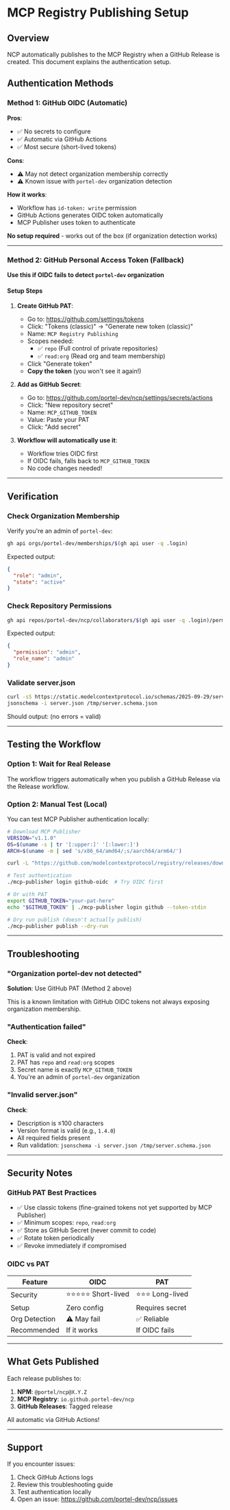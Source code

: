 # MCP Registry Publishing Setup

## Overview

NCP automatically publishes to the MCP Registry when a GitHub Release is created. This document explains the authentication setup.

## Authentication Methods

### Method 1: GitHub OIDC (Automatic)

**Pros**:
- ✅ No secrets to configure
- ✅ Automatic via GitHub Actions
- ✅ Most secure (short-lived tokens)

**Cons**:
- ⚠️ May not detect organization membership correctly
- ⚠️ Known issue with `portel-dev` organization detection

**How it works**:
- Workflow has `id-token: write` permission
- GitHub Actions generates OIDC token automatically
- MCP Publisher uses token to authenticate

**No setup required** - works out of the box (if organization detection works)

---

### Method 2: GitHub Personal Access Token (Fallback)

**Use this if OIDC fails to detect `portel-dev` organization**

#### Setup Steps

1. **Create GitHub PAT**:
   - Go to: https://github.com/settings/tokens
   - Click: "Tokens (classic)" → "Generate new token (classic)"
   - Name: `MCP Registry Publishing`
   - Scopes needed:
     - ✅ `repo` (Full control of private repositories)
     - ✅ `read:org` (Read org and team membership)
   - Click "Generate token"
   - **Copy the token** (you won't see it again!)

2. **Add as GitHub Secret**:
   - Go to: https://github.com/portel-dev/ncp/settings/secrets/actions
   - Click: "New repository secret"
   - Name: `MCP_GITHUB_TOKEN`
   - Value: Paste your PAT
   - Click: "Add secret"

3. **Workflow will automatically use it**:
   - Workflow tries OIDC first
   - If OIDC fails, falls back to `MCP_GITHUB_TOKEN`
   - No code changes needed!

---

## Verification

### Check Organization Membership

Verify you're an admin of `portel-dev`:

```bash
gh api orgs/portel-dev/memberships/$(gh api user -q .login)
```

Expected output:
```json
{
  "role": "admin",
  "state": "active"
}
```

### Check Repository Permissions

```bash
gh api repos/portel-dev/ncp/collaborators/$(gh api user -q .login)/permission
```

Expected output:
```json
{
  "permission": "admin",
  "role_name": "admin"
}
```

### Validate server.json

```bash
curl -sS https://static.modelcontextprotocol.io/schemas/2025-09-29/server.schema.json -o /tmp/server.schema.json
jsonschema -i server.json /tmp/server.schema.json
```

Should output: (no errors = valid)

---

## Testing the Workflow

### Option 1: Wait for Real Release

The workflow triggers automatically when you publish a GitHub Release via the Release workflow.

### Option 2: Manual Test (Local)

You can test MCP Publisher authentication locally:

```bash
# Download MCP Publisher
VERSION="v1.1.0"
OS=$(uname -s | tr '[:upper:]' '[:lower:]')
ARCH=$(uname -m | sed 's/x86_64/amd64/;s/aarch64/arm64/')

curl -L "https://github.com/modelcontextprotocol/registry/releases/download/${VERSION}/mcp-publisher_${VERSION#v}_${OS}_${ARCH}.tar.gz" | tar xz

# Test authentication
./mcp-publisher login github-oidc  # Try OIDC first

# Or with PAT
export GITHUB_TOKEN="your-pat-here"
echo "$GITHUB_TOKEN" | ./mcp-publisher login github --token-stdin

# Dry run publish (doesn't actually publish)
./mcp-publisher publish --dry-run
```

---

## Troubleshooting

### "Organization portel-dev not detected"

**Solution**: Use GitHub PAT (Method 2 above)

This is a known limitation with GitHub OIDC tokens not always exposing organization membership.

### "Authentication failed"

**Check**:
1. PAT is valid and not expired
2. PAT has `repo` and `read:org` scopes
3. Secret name is exactly `MCP_GITHUB_TOKEN`
4. You're an admin of `portel-dev` organization

### "Invalid server.json"

**Check**:
- Description is ≤100 characters
- Version format is valid (e.g., `1.4.0`)
- All required fields present
- Run validation: `jsonschema -i server.json /tmp/server.schema.json`

---

## Security Notes

### GitHub PAT Best Practices

- ✅ Use classic tokens (fine-grained tokens not yet supported by MCP Publisher)
- ✅ Minimum scopes: `repo`, `read:org`
- ✅ Store as GitHub Secret (never commit to code)
- ✅ Rotate token periodically
- ✅ Revoke immediately if compromised

### OIDC vs PAT

| Feature | OIDC | PAT |
|---------|------|-----|
| Security | ⭐⭐⭐⭐⭐ Short-lived | ⭐⭐⭐ Long-lived |
| Setup | Zero config | Requires secret |
| Org Detection | ⚠️ May fail | ✅ Reliable |
| Recommended | If it works | If OIDC fails |

---

## What Gets Published

Each release publishes to:

1. **NPM**: `@portel/ncp@X.Y.Z`
2. **MCP Registry**: `io.github.portel-dev/ncp`
3. **GitHub Releases**: Tagged release

All automatic via GitHub Actions!

---

## Support

If you encounter issues:

1. Check GitHub Actions logs
2. Review this troubleshooting guide
3. Test authentication locally
4. Open an issue: https://github.com/portel-dev/ncp/issues
